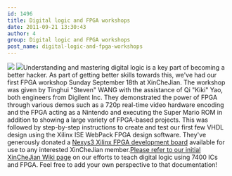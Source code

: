 ```yaml
---
id: 1496
title: Digital logic and FPGA workshops
date: 2011-09-21 13:30:43
author: 4
group: Digital logic and FPGA workshops
post_name: digital-logic-and-fpga-workshops
---
```


![](http://139.162.84.35/wp-content/uploads/2011/09/IMG_20110918_142049.jpg) ![](http://139.162.84.35/wp-content/uploads/2011/09/IMG_20110918_142030.jpg)Understanding and mastering digital logic is a key part of becoming a better hacker. As part of getting better skills towards this, we've had our first FPGA workshop Sunday September 18th at XinCheJian. The workshop was given by Tinghui "Steven" WANG with the assistance of Qi "Kiki" Yao, both engineers from Digilent Inc. They demonstrated the power of FPGA through various demos such as a 720p real-time video hardware encoding and the FPGA acting as a Nintendo and executing the Super Mario ROM in addition to showing a large variety of FPGA-based projects. This was followed by step-by-step instructions to create and test our first few VHDL design using the Xilinx ISE WebPack FPGA design software. They've generously donated a [Nexys3 Xilinx FPGA development board](http://www.digilentinc.com/nexys3/) available for use to any interested XinCheJian member.[Please refer to our initial XinCheJian Wiki page](http://wiki.xinchejian.com/wiki/Digital%5FLogic) on our efforts to teach digital logic using 7400 ICs and FPGA. Feel free to add your own perspective to that documentation!